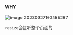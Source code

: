 #### WHY

<img src="C:\Users\Chen\AppData\Roaming\Typora\typora-user-images\image-20230927160455267.png" alt="image-20230927160455267"  />

`resize`会监听整个页面的